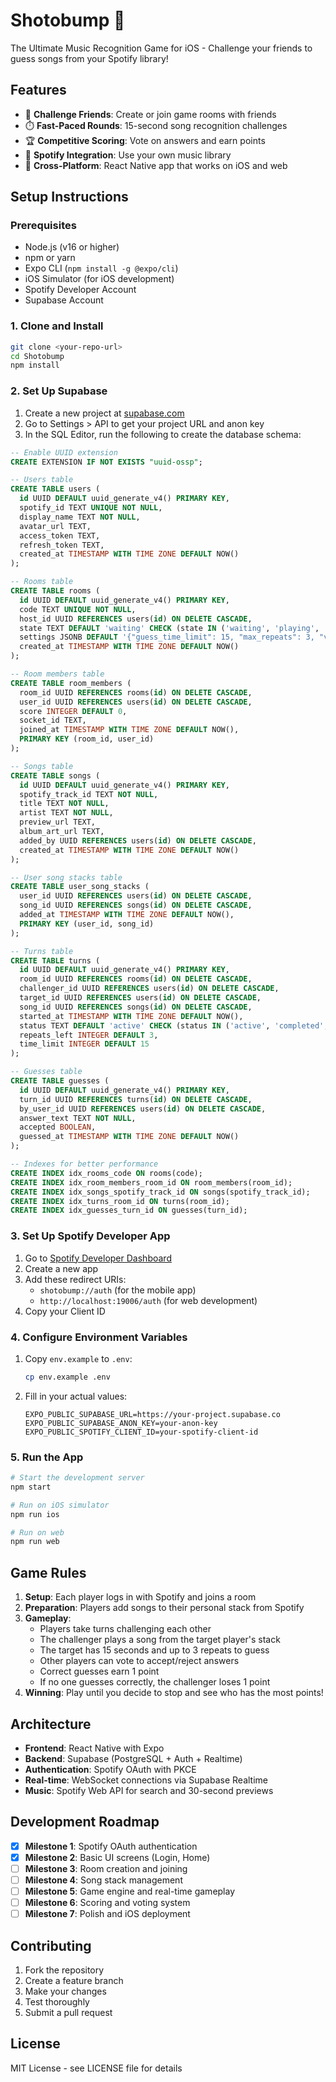 # Shotobump 🎵

The Ultimate Music Recognition Game for iOS - Challenge your friends to guess songs from your Spotify library!

## Features

- 🎯 **Challenge Friends**: Create or join game rooms with friends
- ⏱️ **Fast-Paced Rounds**: 15-second song recognition challenges
- 🏆 **Competitive Scoring**: Vote on answers and earn points
- 🎵 **Spotify Integration**: Use your own music library
- 📱 **Cross-Platform**: React Native app that works on iOS and web

## Setup Instructions

### Prerequisites

- Node.js (v16 or higher)
- npm or yarn
- Expo CLI (`npm install -g @expo/cli`)
- iOS Simulator (for iOS development)
- Spotify Developer Account
- Supabase Account

### 1. Clone and Install

```bash
git clone <your-repo-url>
cd Shotobump
npm install
```

### 2. Set Up Supabase

1. Create a new project at [supabase.com](https://supabase.com)
2. Go to Settings > API to get your project URL and anon key
3. In the SQL Editor, run the following to create the database schema:

```sql
-- Enable UUID extension
CREATE EXTENSION IF NOT EXISTS "uuid-ossp";

-- Users table
CREATE TABLE users (
  id UUID DEFAULT uuid_generate_v4() PRIMARY KEY,
  spotify_id TEXT UNIQUE NOT NULL,
  display_name TEXT NOT NULL,
  avatar_url TEXT,
  access_token TEXT,
  refresh_token TEXT,
  created_at TIMESTAMP WITH TIME ZONE DEFAULT NOW()
);

-- Rooms table
CREATE TABLE rooms (
  id UUID DEFAULT uuid_generate_v4() PRIMARY KEY,
  code TEXT UNIQUE NOT NULL,
  host_id UUID REFERENCES users(id) ON DELETE CASCADE,
  state TEXT DEFAULT 'waiting' CHECK (state IN ('waiting', 'playing', 'finished')),
  settings JSONB DEFAULT '{"guess_time_limit": 15, "max_repeats": 3, "votes_needed": 2}',
  created_at TIMESTAMP WITH TIME ZONE DEFAULT NOW()
);

-- Room members table
CREATE TABLE room_members (
  room_id UUID REFERENCES rooms(id) ON DELETE CASCADE,
  user_id UUID REFERENCES users(id) ON DELETE CASCADE,
  score INTEGER DEFAULT 0,
  socket_id TEXT,
  joined_at TIMESTAMP WITH TIME ZONE DEFAULT NOW(),
  PRIMARY KEY (room_id, user_id)
);

-- Songs table
CREATE TABLE songs (
  id UUID DEFAULT uuid_generate_v4() PRIMARY KEY,
  spotify_track_id TEXT NOT NULL,
  title TEXT NOT NULL,
  artist TEXT NOT NULL,
  preview_url TEXT,
  album_art_url TEXT,
  added_by UUID REFERENCES users(id) ON DELETE CASCADE,
  created_at TIMESTAMP WITH TIME ZONE DEFAULT NOW()
);

-- User song stacks table
CREATE TABLE user_song_stacks (
  user_id UUID REFERENCES users(id) ON DELETE CASCADE,
  song_id UUID REFERENCES songs(id) ON DELETE CASCADE,
  added_at TIMESTAMP WITH TIME ZONE DEFAULT NOW(),
  PRIMARY KEY (user_id, song_id)
);

-- Turns table
CREATE TABLE turns (
  id UUID DEFAULT uuid_generate_v4() PRIMARY KEY,
  room_id UUID REFERENCES rooms(id) ON DELETE CASCADE,
  challenger_id UUID REFERENCES users(id) ON DELETE CASCADE,
  target_id UUID REFERENCES users(id) ON DELETE CASCADE,
  song_id UUID REFERENCES songs(id) ON DELETE CASCADE,
  started_at TIMESTAMP WITH TIME ZONE DEFAULT NOW(),
  status TEXT DEFAULT 'active' CHECK (status IN ('active', 'completed', 'timeout')),
  repeats_left INTEGER DEFAULT 3,
  time_limit INTEGER DEFAULT 15
);

-- Guesses table
CREATE TABLE guesses (
  id UUID DEFAULT uuid_generate_v4() PRIMARY KEY,
  turn_id UUID REFERENCES turns(id) ON DELETE CASCADE,
  by_user_id UUID REFERENCES users(id) ON DELETE CASCADE,
  answer_text TEXT NOT NULL,
  accepted BOOLEAN,
  guessed_at TIMESTAMP WITH TIME ZONE DEFAULT NOW()
);

-- Indexes for better performance
CREATE INDEX idx_rooms_code ON rooms(code);
CREATE INDEX idx_room_members_room_id ON room_members(room_id);
CREATE INDEX idx_songs_spotify_track_id ON songs(spotify_track_id);
CREATE INDEX idx_turns_room_id ON turns(room_id);
CREATE INDEX idx_guesses_turn_id ON guesses(turn_id);
```

### 3. Set Up Spotify Developer App

1. Go to [Spotify Developer Dashboard](https://developer.spotify.com/dashboard)
2. Create a new app
3. Add these redirect URIs:
   - `shotobump://auth` (for the mobile app)
   - `http://localhost:19006/auth` (for web development)
4. Copy your Client ID

### 4. Configure Environment Variables

1. Copy `env.example` to `.env`:
   ```bash
   cp env.example .env
   ```

2. Fill in your actual values:
   ```
   EXPO_PUBLIC_SUPABASE_URL=https://your-project.supabase.co
   EXPO_PUBLIC_SUPABASE_ANON_KEY=your-anon-key
   EXPO_PUBLIC_SPOTIFY_CLIENT_ID=your-spotify-client-id
   ```

### 5. Run the App

```bash
# Start the development server
npm start

# Run on iOS simulator
npm run ios

# Run on web
npm run web
```

## Game Rules

1. **Setup**: Each player logs in with Spotify and joins a room
2. **Preparation**: Players add songs to their personal stack from Spotify
3. **Gameplay**: 
   - Players take turns challenging each other
   - The challenger plays a song from the target player's stack
   - The target has 15 seconds and up to 3 repeats to guess
   - Other players can vote to accept/reject answers
   - Correct guesses earn 1 point
   - If no one guesses correctly, the challenger loses 1 point
4. **Winning**: Play until you decide to stop and see who has the most points!

## Architecture

- **Frontend**: React Native with Expo
- **Backend**: Supabase (PostgreSQL + Auth + Realtime)
- **Authentication**: Spotify OAuth with PKCE
- **Real-time**: WebSocket connections via Supabase Realtime
- **Music**: Spotify Web API for search and 30-second previews

## Development Roadmap

- [x] **Milestone 1**: Spotify OAuth authentication
- [x] **Milestone 2**: Basic UI screens (Login, Home)
- [ ] **Milestone 3**: Room creation and joining
- [ ] **Milestone 4**: Song stack management
- [ ] **Milestone 5**: Game engine and real-time gameplay
- [ ] **Milestone 6**: Scoring and voting system
- [ ] **Milestone 7**: Polish and iOS deployment

## Contributing

1. Fork the repository
2. Create a feature branch
3. Make your changes
4. Test thoroughly
5. Submit a pull request

## License

MIT License - see LICENSE file for details 